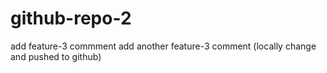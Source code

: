 # github-repo-2

add feature-3 commment
add another feature-3 comment (locally change and pushed to github) 

